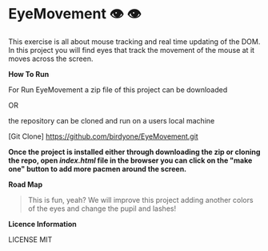 # EyeMovement 👁  👁️
This exercise is all about mouse tracking and real time updating of the DOM. In this project you will find eyes that track the movement of the mouse at it moves across the screen.

**How To Run**


For Run EyeMovement a zip file of this project can be downloaded 

OR

the repository can be cloned and run on a users local machine

[Git Clone] https://github.com/birdyone/EyeMovement.git


**Once the project is installed either through downloading the zip or cloning the repo, open _index.html_ file in the browser you can click on the "make one" button to add more pacmen around the screen.**


**Road Map**

>This is fun, yeah? We will improve this project adding another colors of the eyes and change the pupil and lashes!


**Licence Information**

LICENSE MIT
